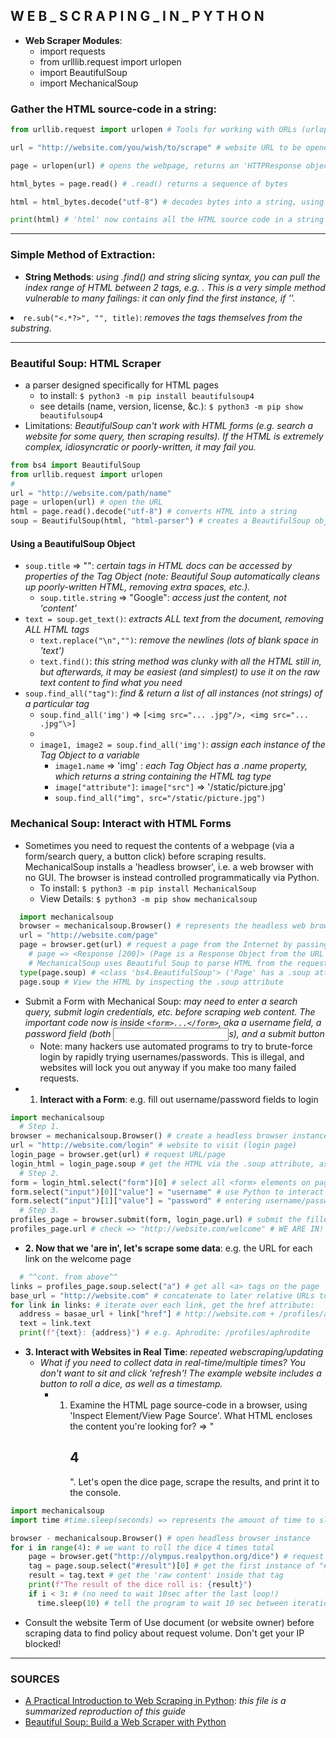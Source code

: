## W E B _ S C R A P I N G _ I N _ P Y T H O N

- **Web Scraper Modules**:
  - import requests
  - from urlllib.request import urlopen
  - import BeautifulSoup
  - import MechanicalSoup

### Gather the HTML source-code in a string:
```python
from urllib.request import urlopen # Tools for working with URLs (urlopen() can open a URL within a program)

url = "http://website.com/you/wish/to/scrape" # website URL to be opened for scraping

page = urlopen(url) # opens the webpage, returns an 'HTTPResponse object (e.g. 'http.client.HTTPResponse object at 0x105fef820')

html_bytes = page.read() # .read() returns a sequence of bytes

html = html_bytes.decode("utf-8") # decodes bytes into a string, using UTF-8

print(html) # 'html' now contains all the HTML source code in a string
```

<hr> 

### Simple Method of Extraction:
- **String Methods**: *using .find() and string slicing syntax, you can pull the index range of HTML between 2 tags, e.g. <title>...</title>. This is a very simple method vulnerable to many failings: it can only find the first instance, if '<title>' is actually '<title id="hdg">' it won't find it, &c.*
  - ```.find()```: *searches a string for the first instance of the string-pattern*
```python
    # <title>Poseidon</title>
title_index = html.find("<title>") # get the index of the '<' in '<title>'
start_index = title_index + len("<title>") # get the index of the first letter of the actual title, "'P'oseidon"
end_index = html.find("</title>") # repeat for close tag
title = html[start_index:end_index]
print(title) # "Poseidon"
```
   

### Regular Expressions – Extracting Data between HTML tags (manually):

### REGEX Special Characters, Functions & Syntax
- ```*```: *0+ occurrences of whatever preceded*
- ```.```: *1+ occurrences of whatever preceded*
  - ```.*```: *matches any character any number of times*
  - ```.*?```: *non-greedy matching pattern (finds the shortest possible match, rather than the longest* 

### REGEX Functions:
  - ```import re```: *Regex module must be imported to use*
- ```re.findall(pattern, string,)```: *find any and all matches of the pattern in a string, returning a list of all matches/*
  - ```re.findall("ab*c", "abcac")``` => ['abc', 'ac']
- ```re.search()```: *returns a 'match object' of all possible matches (even matches inside matches)*
  - ```x = matches.group()```: *gives the first and most inclusive result (unpacks the match object)*
- ```re.sub(pattern, replace_text, string,)```: *replace text in a string that matches a regular expression with new text (behaves akin to string.replace()). Example ```string = "Everything is <replaced> if it's in <tags>."```*
  - ```print(re.sub("<.*>", "!!!", string))``` => ```Everything is !!!.``` *This happens because Python's regular expressions are 'greedy'– they try to find the longest possible match.*
  - ```print(re.sub("<.*?>", "!!!", string))``` => ```Everything is !!! if it's in !!!.```

### HTML Regex
- ```match_result = re.search(pattern, html, re.IGNORECASE)```
  - ```tag_and_contents = match_results.group()```
- ```pattern = "<tag.*?>.*?</tag.*?>"``` => ```<TITLE >Profile: Dionysus</title  / >```: *a sample regex for capturing the inner contents of any <tag>contents</tag> substring in the html-string. (Use re.IGNORECASE as a 3rd-argument.)*
  - ```"<tag.*?>"```: *matches an opening tag, from '<tag' until the first '>', e.g. "<div id='ex'>".*
  - ```.*?```: *non-greedily matches all text after '<tag...>', up until first instance of...*
  - ```</title.*?>```: *the closing tag, e.g. '</TITLE >'.*
- ```re.sub("<.*?>", "", title)```: *removes the tags themselves from the substring.*

<hr>

### Beautiful Soup: HTML Scraper
- a parser designed specifically for HTML pages
  - to install: ```$ python3 -m pip install beautifulsoup4```
  - see details (name, version, license, &c.): ```$ python3 -m pip show beautifulsoup4```
- Limitations: *BeautifulSoup can't work with HTML forms (e.g. search a website for some query, then scraping results). If the HTML is extremely complex, idiosyncratic or poorly-written, it may fail you.*

```python
from bs4 import BeautifulSoup
from urllib.request import urlopen
#
url = "http://website.com/path/name"
page = urlopen(url) # open the URL
html = page.read().decode("utf-8") # converts HTML into a string
soup = BeautifulSoup(html, "html-parser") # creates a BeautifulSoup object (html.parser in Python's built-in HTML parser)
```
#### Using a BeautifulSoup Object
- ```soup.title``` => "<title>Google</title>": *certain tags in HTML docs can be accessed by properties of the Tag Object (note: Beautiful Soup automatically cleans up poorly-written HTML, removing extra spaces, etc.).*
  - ```soup.title.string``` => "Google": *access just the content, not '<tag>content</tag>'*
- ```text = soup.get_text()```: *extracts ALL text from the document, removing ALL HTML tags*
  - ```text.replace("\n","")```: *remove the newlines (lots of blank space in 'text')*
  - ```text.find()```: *this string method was clunky with all the HTML still in, but afterwards, it may be easiest (and simplest) to use it on the raw text content to find what you need* 
- ```soup.find_all("tag")```: *find & return a list of all instances (not strings) of a particular tag*
  - ```soup.find_all('img')``` => ```[<img src="... .jpg"/>, <img src="... .jpg"\>]```
  - 
  - ```image1, image2 = soup.find_all('img')```: *assign each instance of the Tag Object to a variable*
    - ```image1.name``` => 'img' : *each Tag Object has a .name property, which returns a string containing the HTML tag type*
    - ```image["attribute"]```: ```image["src"]``` => '/static/picture.jpg'
    - ```soup.find_all("img", src="/static/picture.jpg")```

### Mechanical Soup: Interact with HTML Forms
- Sometimes you need to request the contents of a webpage (via a form/search query, a button click) before scraping results. MechanicalSoup installs a 'headless browser', i.e. a web browser with no GUI. The browser is instead controlled programmatically via Python.
  - To install: ```$ python3 -m pip install MechanicalSoup```
  - View Details: ```$ python3 -m pip show mechanicalsoup```
```python
  import mechanicalsoup
  browser = mechanicalsoup.Browser() # represents the headless web browser
  url = "http://website.com/page"
  page = browser.get(url) # request a page from the Internet by passing a URL to method .get()
    # page => <Response [200]> (Page is a Response Object from the URL request: 200 OK, 404 Does Not Exist, 500 Server Error)
    # MechanicalSoup uses Beautiful Soup to parse HTML from the request: 
  type(page.soup) # <class 'bs4.BeautifulSoup'> ('Page' has a .soup attribute that represents a BeautifulSoup object).
  page.soup # View the HTML by inspecting the .soup attribute
```
  - Submit a Form with Mechanical Soup: *may need to enter a search query, submit login credentials, etc. before scraping web content. The important code now is inside ```<form>...</form>```, aka a username field, a password field (both <input>s), and a submit button*
    - Note: many hackers use automated programs to try to brute-force login by rapidly trying usernames/passwords. This is illegal, and websites will lock you out anyway if you make too many failed requests.
- 1. **Interact with a Form**: e.g. fill out username/password fields to login
```python
import mechanicalsoup
  # Step 1. 
browser = mechanicalsoup.Browser() # create a headless browser instance
url = "http://website.com/login" # website to visit (login page)
login_page = browser.get(url) # request URL/page
login_html = login_page.soup # get the HTML via the .soup attribute, assign to variable
  # Step 2. 
form = login_html.select("form")[0] # select all <form> elements on page, get element index 0
form.select("input")[0]["value"] = "username" # use Python to interact with the headless browser,
form.select("input")[1]["value"] = "password" # entering username/password into the fields.
  # Step 3.
profiles_page = browser.submit(form, login_page.url) # submit the filled out form (submit both the 'form' object and the URL of the login_page)
profiles_page.url # check => "http://website.com/welcome" # WE ARE IN! a 2nd url variable, further in
```
- **2. Now that we 'are in', let's scrape some data**: e.g. the URL for each link on the welcome page
```python
  # ^^cont. from above^^
links = profiles_page.soup.select("a") # get all <a> tags on the page
base_url = "http://website.com" # concatenate to later relative URLs to get the full link...
for link in links: # iterate over each link, get the href attribute:
  address = basae_url + link["href"] # http://website.com + /profiles/aphrodite
  text = link.text
  print(f"{text}: {address}") # e.g. Aphrodite: /profiles/aphrodite 
```
- **3. Interact with Websites in Real Time**: *repeated webscraping/updating*
  - *What if you need to collect data in real-time/multiple times? You don't want to sit and click 'refresh'! The example website includes a button to roll a dice, as well as a timestamp.*
    - 1. Examine the HTML page source-code in a browser, using 'Inspect Element/View Page Source'. What HTML encloses the content you're looking for? => "<h2 id="result">4</h2>". Let's open the dice page, scrape the results, and print it to the console.
```python
import mechanicalsoup
import time #time.sleep(seconds) => represents the amount of time to sleep (pause running code)

browser - mechanicalsoup.Browser() # open headless browser instance
for i in range(4): # we want to roll the dice 4 times total
    page = browser.get("http://olympus.realpython.org/dice") # request the URL page
    tag = page.soup.select("#result")[0] # get the first instance of "#result" (it's an id so there's only 1 anyway) using BeautifulSoup object's .select() method
    result = tag.text # get the 'raw content' inside that tag
    print(f"The result of the dice roll is: {result}")
    if i < 3: # (no need to wait 10sec after the last loop!)
      time.sleep(10) # tell the program to wait 10 sec between iterations
```
- Consult the website Term of Use document (or website owner) before scraping data to find policy about request volume. Don't get your IP blocked!





<hr>

### SOURCES
- [A Practical Introduction to Web Scraping in Python](https://realpython.com/python-web-scraping-practical-introduction/): *this file is a summarized reproduction of this guide*
- [Beautiful Soup: Build a Web Scraper with Python](https://realpython.com/beautiful-soup-web-scraper-python/)
